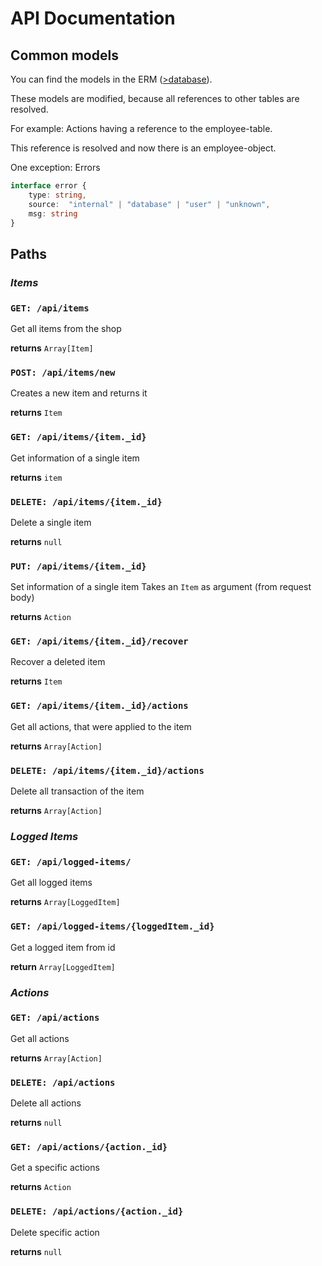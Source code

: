 # API Documentation

## Common models

You can find the models in the ERM ([>database](./database.md)).

These models are modified, because all references to other tables are resolved.

For example:  Actions having a reference to the employee-table.

This reference is resolved and now there is an employee-object.

One exception: Errors

```ts
interface error {
    type: string,
    source:  "internal" | "database" | "user" | "unknown",
    msg: string
}
```

## Paths

### *Items*

### `GET: /api/items`

Get all items from the shop

**returns** `Array[Item]`

### `POST: /api/items/new`

Creates a new item and returns it

**returns** `Item`

### `GET: /api/items/{item._id}`

Get information of a single item

**returns** `item`

### `DELETE: /api/items/{item._id}`

Delete a single item

**returns** `null`

### `PUT: /api/items/{item._id}`

Set information of a single item
Takes an `Item` as argument (from request body)

**returns** `Action`

### `GET: /api/items/{item._id}/recover`

Recover a deleted item

**returns** `Item`

### `GET: /api/items/{item._id}/actions`

Get all actions, that were applied to the item

**returns** `Array[Action]`

### `DELETE: /api/items/{item._id}/actions`

Delete all transaction of the item

**returns** `Array[Action]`

### *Logged Items*

### `GET: /api/logged-items/`

Get all logged items

**returns** `Array[LoggedItem]`

### `GET: /api/logged-items/{loggedItem._id}`

Get a logged item from id

**return** `Array[LoggedItem]`

### *Actions*

### `GET: /api/actions`

Get all actions

**returns** `Array[Action]`

### `DELETE: /api/actions`

Delete all actions

**returns** `null`

### `GET: /api/actions/{action._id}`

Get a specific actions

**returns** `Action`

### `DELETE: /api/actions/{action._id}`

Delete specific action

**returns** `null`